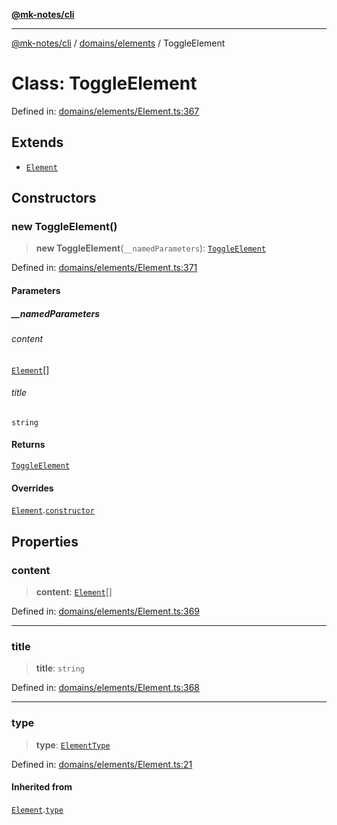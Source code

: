 [**@mk-notes/cli**](../../../README.md)

***

[@mk-notes/cli](../../../README.md) / [domains/elements](../README.md) / ToggleElement

# Class: ToggleElement

Defined in: [domains/elements/Element.ts:367](https://github.com/Myastr0/mk-notes/blob/184ba57922923e2636b5be8eb72e467e76933ed9/src/domains/elements/Element.ts#L367)

## Extends

- [`Element`](Element.md)

## Constructors

### new ToggleElement()

> **new ToggleElement**(`__namedParameters`): [`ToggleElement`](ToggleElement.md)

Defined in: [domains/elements/Element.ts:371](https://github.com/Myastr0/mk-notes/blob/184ba57922923e2636b5be8eb72e467e76933ed9/src/domains/elements/Element.ts#L371)

#### Parameters

##### \_\_namedParameters

###### content

[`Element`](Element.md)[]

###### title

`string`

#### Returns

[`ToggleElement`](ToggleElement.md)

#### Overrides

[`Element`](Element.md).[`constructor`](Element.md#constructors)

## Properties

### content

> **content**: [`Element`](Element.md)[]

Defined in: [domains/elements/Element.ts:369](https://github.com/Myastr0/mk-notes/blob/184ba57922923e2636b5be8eb72e467e76933ed9/src/domains/elements/Element.ts#L369)

***

### title

> **title**: `string`

Defined in: [domains/elements/Element.ts:368](https://github.com/Myastr0/mk-notes/blob/184ba57922923e2636b5be8eb72e467e76933ed9/src/domains/elements/Element.ts#L368)

***

### type

> **type**: [`ElementType`](../enumerations/ElementType.md)

Defined in: [domains/elements/Element.ts:21](https://github.com/Myastr0/mk-notes/blob/184ba57922923e2636b5be8eb72e467e76933ed9/src/domains/elements/Element.ts#L21)

#### Inherited from

[`Element`](Element.md).[`type`](Element.md#type-1)
